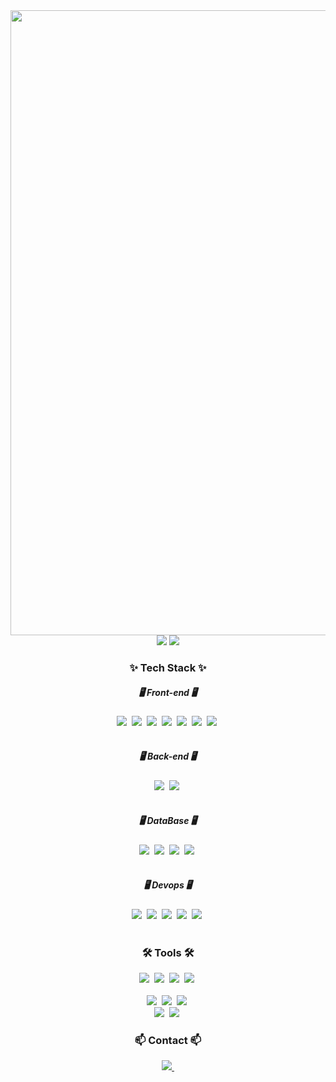<div align="center">
<img width="1000px" src="https://github.com/user-attachments/assets/0ac3ea7f-1877-4494-b7f7-dae261bce663" />
<img src="https://github-readme-stats.vercel.app/api?username=404him&show_icons=true&theme=dark" />
<img src="https://github-readme-stats.vercel.app/api/top-langs/?username=404him" />
</div>

<h3 align="center">✨ Tech Stack ✨</h3>
<h5 align="center">🖥️ Front-end 🖥️</h5>
<div align="center">
 <img src="https://img.shields.io/badge/html5-E34F26.svg?style=for-the-badge&logo=html5&logoColor=white" />&nbsp
 <img src="https://img.shields.io/badge/javascript-F7DF1E.svg?style=for-the-badge&logo=javascript&logoColor=20232a" />&nbsp
 <img src="https://img.shields.io/badge/css3-1572B6.svg?style=for-the-badge&logo=css3&logoColor=white" />&nbsp
 <img src="https://img.shields.io/badge/Bootstrap-7952B3?style=for-the-badge&logo=Bootstrap&logoColor=white" />&nbsp
  <img src="https://img.shields.io/badge/React-61DAFB?style=for-the-badge&logo=React&logoColor=white" />&nbsp
  <img src="https://img.shields.io/badge/Json-000000?style=for-the-badge&logo=Json&logoColor=white" />&nbsp
  <img src="https://img.shields.io/badge/jQuery-0769AD?style=for-the-badge&logo=jQuery&logoColor=white" />&nbsp
</div>

<br>

<h5 align="center">🖥️ Back-end 🖥️</h5>
<div align="center">
 <img src="https://img.shields.io/badge/Spring-6DB33F.svg?style=for-the-badge&logo=Spring&logoColor=white" />&nbsp
 <img src="https://img.shields.io/badge/SpringBoot-6DB33F.svg?style=for-the-badge&logo=SpringBoot&logoColor=white" />&nbsp
</div>
 
<br>

<h5 align="center">🖥️ DataBase 🖥️</h5>
<div align="center">
 <img src="https://img.shields.io/badge/Oracle-F80000.svg?style=for-the-badge&logo=Oracle&logoColor=white" />&nbsp
 <img src="https://img.shields.io/badge/Gradle-02303A.svg?style=for-the-badge&logo=Gradle&logoColor=white" />&nbsp
  <img src="https://img.shields.io/badge/MySQL-4479A1.svg?style=for-the-badge&logo=MySQL&logoColor=white" />&nbsp
  <img src="https://img.shields.io/badge/DBeaver-382923.svg?style=for-the-badge&logo=DBeaver&logoColor=white" />&nbsp
</div>

<br>

<h5 align="center">🖥️ Devops 🖥️</h4>
<div align="center">
 <img src="https://img.shields.io/badge/Amazon Web Service-232F3E.svg?style=for-the-badge&logo=Amazon Web Service&logoColor=white" />&nbsp
  <img src="https://img.shields.io/badge/Amazon S3-569A31.svg?style=for-the-badge&logo=Amazon S3&logoColor=white" />&nbsp
 <img src="https://img.shields.io/badge/Amazon EC2-FF9900.svg?style=for-the-badge&logo=Amazon EC2&logoColor=white" />&nbsp
  <img src="https://img.shields.io/badge/Linux Ubuntu-E95420.svg?style=for-the-badge&logo=Linux Ubuntu&logoColor=white" />&nbsp
   <img src="https://img.shields.io/badge/Docker-2496ED.svg?style=for-the-badge&logo=Docker&logoColor=white" />&nbsp
</div>


<br>

<h3 align="center">🛠 Tools 🛠</h3>
<div align="center">
  <img src="https://img.shields.io/badge/git-F05033.svg?style=for-the-badge&logo=git&logoColor=white" />&nbsp
  <img src="https://img.shields.io/badge/github-181717.svg?style=for-the-badge&logo=github&logoColor=white" />&nbsp
  <img src="https://img.shields.io/badge/miricanvas-03C75A.svg?style=for-the-badge&logo=canvas&logoColor=white" />&nbsp
  <img src="https://img.shields.io/badge/figma-F24E1E.svg?style=for-the-badge&logo=figma&logoColor=white" />&nbsp
</div>


<br>

<div align="center">
  <img src="https://img.shields.io/badge/IntelliJ-000000.svg?style=for-the-badge&logo=Intellij&logoColor=22ABF3" />&nbsp
<img src="https://img.shields.io/badge/VSCode-2C2C32.svg?style=for-the-badge&logo=VSCode&logoColor=22ABF3" />&nbsp
 <img src="https://img.shields.io/badge/Eclipse IDE-2C2255.svg?style=for-the-badge&logo=Eclipse IDE&logoColor=22ABF3" />&nbsp
</div>

<div align="center">
  <img src="https://img.shields.io/badge/Photoshop-31A8FF.svg?style=for-the-badge&logo=Photoshop&logoColor=white" />&nbsp
  <img src="https://img.shields.io/badge/PremierePro-9999FF.svg?style=for-the-badge&logo=PremierePro&logoColor=white" />&nbsp
</div>

<h3 align="center">📫 Contact 📫</h3>
<div align="center">
<a href="mailto:saehim26@naver.com">
    <img
      src="https://img.shields.io/badge/saehim26@naver.com-03C75A?style=for-the-badge&logo=naver&logoColor=white"/>&nbsp
  </a>
</div>
